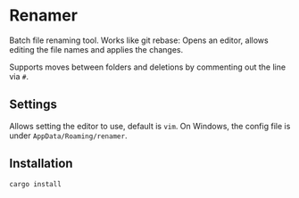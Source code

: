 # Renamer

Batch file renaming tool.
Works like git rebase: Opens an editor, allows editing the file names and applies the changes.

Supports moves between folders and deletions by commenting out the line via `#`.

## Settings
Allows setting the editor to use, default is `vim`.
On Windows, the config file is under `AppData/Roaming/renamer`.

## Installation
```
cargo install
```
